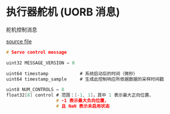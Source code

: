 # 执行器舵机 (UORB 消息)

舵机控制消息

[source file](https://github.com/PX4/PX4-Autopilot/blob/main/msg/versioned/ActuatorServos.msg)

```c
# Servo control message

uint32 MESSAGE_VERSION = 0

uint64 timestamp			# 系统启动后的时间（微秒）
uint64 timestamp_sample	    # 生成此控制响应所依据数据的采样时间戳

uint8 NUM_CONTROLS = 8
float32[8] control # 范围：[-1, 1]，其中 1 表示最大正向位置，
                   # -1 表示最大负向位置，
                   # 且 NaN 表示未启用状态
```